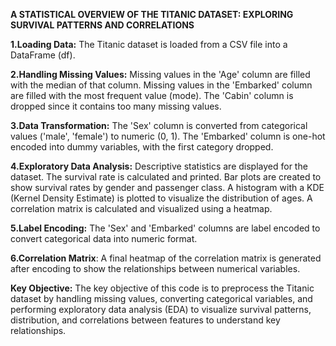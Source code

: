 **A STATISTICAL OVERVIEW OF THE TITANIC DATASET: EXPLORING SURVIVAL PATTERNS AND CORRELATIONS**


**1.Loading Data:**
The Titanic dataset is loaded from a CSV file into a DataFrame (df).

**2.Handling Missing Values:**
Missing values in the 'Age' column are filled with the median of that column.
Missing values in the 'Embarked' column are filled with the most frequent value (mode).
The 'Cabin' column is dropped since it contains too many missing values.

**3.Data Transformation:**
The 'Sex' column is converted from categorical values ('male', 'female') to numeric (0, 1).
The 'Embarked' column is one-hot encoded into dummy variables, with the first category dropped.

**4.Exploratory Data Analysis:**
Descriptive statistics are displayed for the dataset.
The survival rate is calculated and printed.
Bar plots are created to show survival rates by gender and passenger class.
A histogram with a KDE (Kernel Density Estimate) is plotted to visualize the distribution of ages.
A correlation matrix is calculated and visualized using a heatmap.

**5.Label Encoding:** 
The 'Sex' and 'Embarked' columns are label encoded to convert categorical data into numeric format.

**6.Correlation Matrix**: 
A final heatmap of the correlation matrix is generated after encoding to show the relationships between numerical variables.

**Key Objective:**
The key objective of this code is to preprocess the Titanic dataset by handling missing values, converting categorical variables, and performing exploratory data analysis (EDA) to visualize survival patterns, distribution, and correlations between features to understand key relationships.
